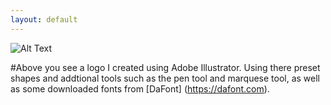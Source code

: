 ```yaml
---
layout: default
---
```



![Alt Text](https://farm8.staticflickr.com/7547/15712818104_c615f0f851_b.jpg)

#Above you see a logo I created using Adobe Illustrator. Using there preset shapes and addtional tools such as the pen tool and marquese tool, as well as some downloaded fonts from [DaFont] (https://dafont.com).

